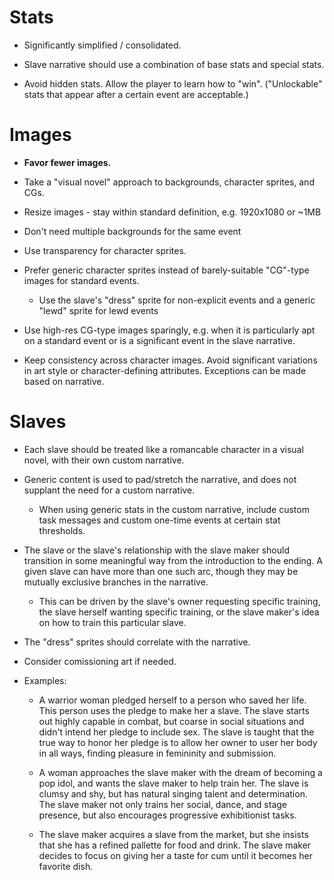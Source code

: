 # Stats

* Significantly simplified / consolidated.

* Slave narrative should use a combination of base stats and special stats.

* Avoid hidden stats.  Allow the player to learn how to "win".  ("Unlockable" stats that appear after a certain event are acceptable.)

# Images

* **Favor fewer images.**

* Take a "visual novel" approach to backgrounds, character sprites, and CGs.

* Resize images - stay within standard definition, e.g. 1920x1080 or ~1MB

* Don't need multiple backgrounds for the same event

* Use transparency for character sprites.

* Prefer generic character sprites instead of barely-suitable "CG"-type images for standard events.

    * Use the slave's "dress" sprite for non-explicit events and a generic "lewd" sprite for lewd events

* Use high-res CG-type images sparingly, e.g. when it is particularly apt on a standard event or is a significant event in the slave narrative.

* Keep consistency across character images.  Avoid significant variations in art style or character-defining attributes.  Exceptions can be made based on narrative.

# Slaves

* Each slave should be treated like a romancable character in a visual novel, with their own custom narrative.

* Generic content is used to pad/stretch the narrative, and does not supplant the need for a custom narrative.

    * When using generic stats in the custom narrative, include custom task messages and custom one-time events at certain stat thresholds.

* The slave or the slave's relationship with the slave maker should transition in some meaningful way from the introduction to the ending.  A given slave can have more than one such arc, though they may be mutually exclusive branches in the narrative.

    * This can be driven by the slave's owner requesting specific training, the slave herself wanting specific training, or the slave maker's idea on how to train this particular slave.

* The "dress" sprites should correlate with the narrative.

* Consider comissioning art if needed.

* Examples:

    * A warrior woman pledged herself to a person who saved her life.  This person uses the pledge to make her a slave.  The slave starts out highly capable in combat, but coarse in social situations and didn't intend her pledge to include sex.  The slave is taught that the true way to honor her pledge is to allow her owner to user her body in all ways, finding pleasure in femininity and submission.
    
    * A woman approaches the slave maker with the dream of becoming a pop idol, and wants the slave maker to help train her.  The slave is clumsy and shy, but has natural singing talent and determination.  The slave maker not only trains her social, dance, and stage presence, but also encourages progressive exhibitionist tasks.

    * The slave maker acquires a slave from the market, but she insists that she has a refined pallette for food and drink.  The slave maker decides to focus on giving her a taste for cum until it becomes her favorite dish.
